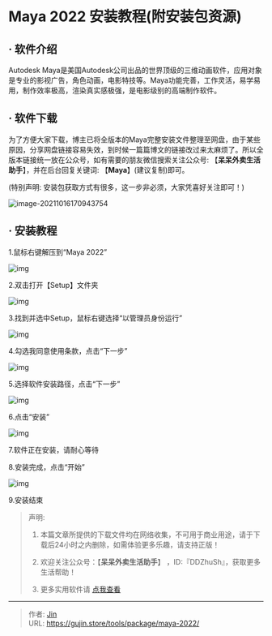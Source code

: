 # Maya 2022 安装教程(附安装包资源)


## · 软件介绍
Autodesk Maya是美国Autodesk公司出品的世界顶级的三维动画软件，应用对象是专业的影视广告，角色动画，电影特技等。Maya功能完善，工作灵活，易学易用，制作效率极高，渲染真实感极强，是电影级别的高端制作软件。

## · 软件下载
为了方便大家下载，博主已将全版本的Maya完整安装文件整理至网盘，由于某些原因，分享网盘链接容易失效，到时候一篇篇博文的链接改过来太麻烦了。所以全版本链接统一放在公众号，如有需要的朋友微信搜索关注公众号: 【**呆呆外卖生活助手**】，并在后台回复关键词: 【**Maya**】(建议复制)即可。

(特别声明: 安装包获取方式有很多，这一步非必须，大家凭喜好关注即可！)

![image-20211016170943754](https://img.gujin.store/img/image-20211016170943754.png)

## · 安装教程

1.鼠标右键解压到“Maya 2022”

![img](https://img.gujin.store/img/v2-5c3235138da730aa66e6965595d65944_720w.png)

2.双击打开【Setup】文件夹

![img](https://img.gujin.store/img/v2-47a7c3946cc23801e93e38637e9fb164_720w.png)

3.找到并选中Setup，鼠标右键选择“以管理员身份运行”

![img](https://img.gujin.store/img/v2-0403bc6281a220fe4b61247444e5cac2_720w.png)

4.勾选我同意使用条款，点击“下一步”

![img](https://img.gujin.store/img/v2-e78929cf0050da869c8ec186e686382e_720w.png)

5.选择软件安装路径，点击“下一步”

![img](https://img.gujin.store/img/v2-86c4aa6b2f3dd8ee1f2411f4220bc5f1_720w.png)

6.点击“安装”

![img](https://img.gujin.store/img/v2-08d0e5aded3353291e9eee11a8ea3c83_720w.png)

7.软件正在安装，请耐心等待

8.安装完成，点击“开始”

![img](https://img.gujin.store/img/v2-eb5b2e55ad6179e976164e16a82a6d8c_720w.png)

9.安装结束




> 声明: 
>
> 1. 本篇文章所提供的下载文件均在网络收集，不可用于商业用途，请于下载后24小时之内删除，如需体验更多乐趣，请支持正版！
>
> 2. 欢迎关注公众号：【**呆呆外卖生活助手**】 ，ID:『DDZhuSh』，获取更多生活帮助！
>
> 3. 更多实用软件请  [点我查看](/tools)

---

> 作者: [Jin](https://img.gujin.store/img/favicon.ico)  
> URL: https://gujin.store/tools/package/maya-2022/  

